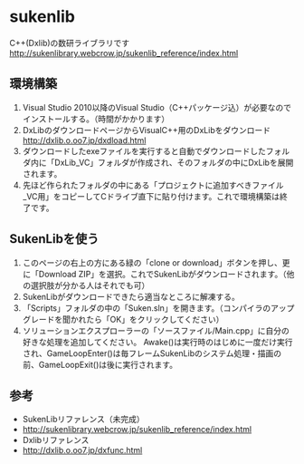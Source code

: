 # sukenlib
C++(Dxlib)の数研ライブラリです
http://sukenlibrary.webcrow.jp/sukenlib_reference/index.html

## 環境構築
1. Visual Studio 2010以降のVisual Studio（C++パッケージ込）が必要なのでインストールする。（時間がかかります）
2. DxLibのダウンロードページからVisualC++用のDxLibをダウンロード
http://dxlib.o.oo7.jp/dxdload.html
3. ダウンロードしたexeファイルを実行すると自動でダウンロードしたフォルダ内に「DxLib_VC」フォルダが作成され、そのフォルダの中にDxLibを展開されます。
4. 先ほど作られたフォルダの中にある「プロジェクトに追加すべきファイル_VC用」をコピーしてCドライブ直下に貼り付けます。これで環境構築は終了です。

## SukenLibを使う
1. このページの右上の方にある緑の「clone or download」ボタンを押し、更に「Download ZIP」を選択。これでSukenLibがダウンロードされます。（他の選択肢が分かる人はそれでも可）
2. SukenLibがダウンロードできたら適当なところに解凍する。
3. 「Scripts」フォルダの中の「Suken.sln」を開きます。（コンパイラのアップグレードを聞かれたら「OK」をクリックしてください）
4. ソリューションエクスプローラーの「ソースファイル/Main.cpp」に自分の好きな処理を追加してください。
Awake()は実行時のはじめに一度だけ実行され、GameLoopEnter()は毎フレームSukenLibのシステム処理・描画の前、GameLoopExit()は後に実行されます。

## 参考
- SukenLibリファレンス（未完成）
- http://sukenlibrary.webcrow.jp/sukenlib_reference/index.html
- Dxlibリファレンス
- http://dxlib.o.oo7.jp/dxfunc.html
